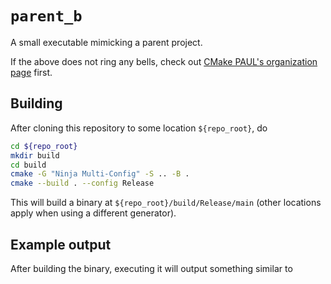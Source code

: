 # `parent_b`

A small executable mimicking a parent project.

If the above does not ring any bells, check out [CMake PAUL's organization page](https://github.com/cmake-paul) first.

## Building

After cloning this repository to some location `${repo_root}`, do

```bash
cd ${repo_root}
mkdir build
cd build
cmake -G "Ninja Multi-Config" -S .. -B .
cmake --build . --config Release
```

This will build a binary at `${repo_root}/build/Release/main` (other locations apply when using a different generator).

## Example output

After building the binary, executing it will output something similar to

```bash
```
